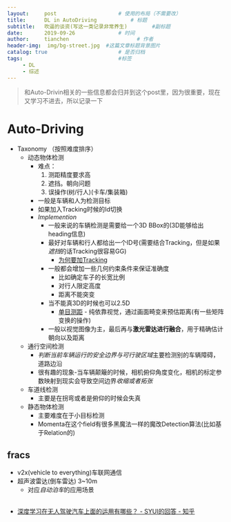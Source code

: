 ```yaml
---
layout:     post                    # 使用的布局（不需要改）
title:      DL in AutoDriving           # 标题 
subtitle:   吹逼的谈资(写这一类记录非常养生)        #副标题
date:       2019-09-26              # 时间
author:     tianchen                      # 作者
header-img:  img/bg-street.jpg  #这篇文章标题背景图片  
catalog: true                       # 是否归档
tags:                               #标签
     - DL
     - 综述
---
```


> 和Auto-Drivin相关的一些信息都会归并到这个post里，因为很重要，现在又学习不进去，所以记录一下

# Auto-Driving
* Taxonomy （按照难度排序）
     * 动态物体检测
          * 难点：
               1. 测距精度要求高
               2. 遮挡。朝向问题
               3. 误操作(树/行人)(卡车/集装箱) 
          * 一般是车辆和人为检测目标
          * 如果加入Tracking时候的Id切换
          * *Implemention* 
               * 一般来说的车辆检测是需要给一个3D BBox的(3D能够给出heading信息)
               * 最好对车辆和行人都给出一个ID号(需要结合Tracking，但是如果*遮挡*的话Tracking很容易GG)
                    * [为何要加Tracking](https://zhuanlan.zhihu.com/p/70268783)
               * 一般都会增加一些几何约束条件来保证准确度
                    * 比如确定车子的长宽比例
                    * 对行人限定高度
                    * 距离不能突变
               * 当不能真3D的时候也可以2.5D
                    * [单目测距](https://zhuanlan.zhihu.com/p/42085600) - 纯依靠视觉，通过画面畸变来预估距离(有一些矩阵变换的操作)
               * 一般以视觉图像为主，最后再与**激光雷达进行融合**，用于精确估计朝向以及距离
     * 通行空间检测
          * *判断当前车辆运行的安全边界与可行驶区域*主要检测别的车辆障碍，道路边沿
          * 很有趣的现象-当车辆颠簸的时候，相机俯仰角度变化，相机的标定参数映射到现实会导致空间边界*收缩或者拓张*
     * 车道线检测
          * 主要是在拐弯或者是俯仰的时候会失真
     * 静态物体检测
          * 主要难度在于小目标检测
          * Momenta在这个field有很多黑魔法一样的魔改Detection算法(比如基于Relation的)



## fracs
* v2x(vehicle to everything)车联网通信
* 超声波雷达(倒车雷达) 3~10m
     * 对应*自动泊车*的应用场景




## 
* [深度学习在无人驾驶汽车上面的运用有哪些？ - SYUI的回答 - 知乎](https://www.zhihu.com/question/51788678/answer/836372040)


